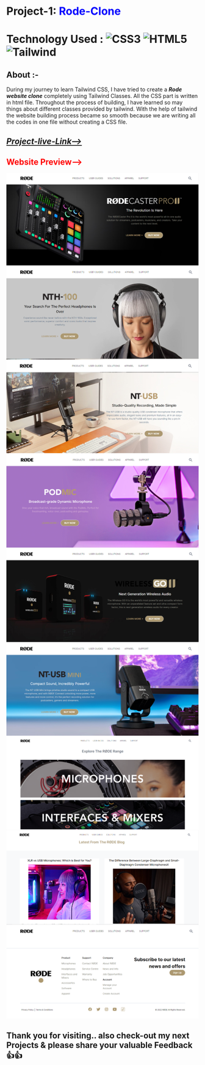 # Project-1: <span style="color:blue"> **Rode-Clone**</span>
# Technology Used : ![CSS3](https://img.shields.io/badge/css3-%231572B6.svg?style=for-the-badge&logo=css3&logoColor=white) ![HTML5](https://img.shields.io/badge/html5-%23E34F26.svg?style=for-the-badge&logo=html5&logoColor=white) ![Tailwind](https://img.shields.io/badge/Tailwind-CSS-blue)

##  **About** :- 
During my journey to learn Tailwind CSS, I have tried to create a ***Rode website clone*** completely using Tailwind Classes. All the CSS part is written in html file.
Throughout the process of building, I have learned so may things about different classes provided by tailwind. With the help of tailwind the website building process became so smooth because we are writing all the codes in one file without creating a CSS file.


## [***Project-live-Link-->***](https://rodeclonesite.netlify.app/) 

## <span style="color:red"> **Website Preview-->**</span>
![Preview](./Thumbnails/Thumbnail-1.png)
![Preview](./Thumbnails/Thumbnail-2.png)
![Preview](./Thumbnails/Thumbnail-3.png)
![Preview](./Thumbnails/Thumbnail-4.png)
![Preview](./Thumbnails/Thumbnail-5.png)
![Preview](./Thumbnails/Thumbnail-6.png)
![Preview](./Thumbnails/Thumbnail-7.png)
![Preview](./Thumbnails/Thumbnail-8.png)
![Preview](./Thumbnails/Thumbnail-9.png)


## Thank you for visiting.. also check-out my next Projects & please share your valuable Feedback 👍👍    
